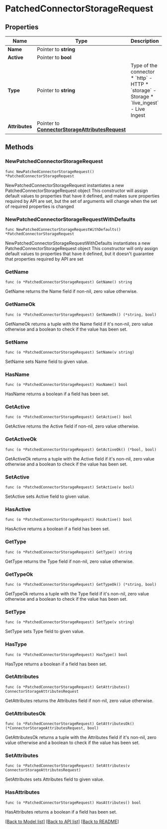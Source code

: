 # PatchedConnectorStorageRequest

## Properties

Name | Type | Description | Notes
------------ | ------------- | ------------- | -------------
**Name** | Pointer to **string** |  | [optional] 
**Active** | Pointer to **bool** |  | [optional] 
**Type** | Pointer to **string** | Type of the connector  * &#x60;http&#x60; - HTTP * &#x60;storage&#x60; - Storage * &#x60;live_ingest&#x60; - Live Ingest | [optional] 
**Attributes** | Pointer to [**ConnectorStorageAttributesRequest**](ConnectorStorageAttributesRequest.md) |  | [optional] 

## Methods

### NewPatchedConnectorStorageRequest

`func NewPatchedConnectorStorageRequest() *PatchedConnectorStorageRequest`

NewPatchedConnectorStorageRequest instantiates a new PatchedConnectorStorageRequest object
This constructor will assign default values to properties that have it defined,
and makes sure properties required by API are set, but the set of arguments
will change when the set of required properties is changed

### NewPatchedConnectorStorageRequestWithDefaults

`func NewPatchedConnectorStorageRequestWithDefaults() *PatchedConnectorStorageRequest`

NewPatchedConnectorStorageRequestWithDefaults instantiates a new PatchedConnectorStorageRequest object
This constructor will only assign default values to properties that have it defined,
but it doesn't guarantee that properties required by API are set

### GetName

`func (o *PatchedConnectorStorageRequest) GetName() string`

GetName returns the Name field if non-nil, zero value otherwise.

### GetNameOk

`func (o *PatchedConnectorStorageRequest) GetNameOk() (*string, bool)`

GetNameOk returns a tuple with the Name field if it's non-nil, zero value otherwise
and a boolean to check if the value has been set.

### SetName

`func (o *PatchedConnectorStorageRequest) SetName(v string)`

SetName sets Name field to given value.

### HasName

`func (o *PatchedConnectorStorageRequest) HasName() bool`

HasName returns a boolean if a field has been set.

### GetActive

`func (o *PatchedConnectorStorageRequest) GetActive() bool`

GetActive returns the Active field if non-nil, zero value otherwise.

### GetActiveOk

`func (o *PatchedConnectorStorageRequest) GetActiveOk() (*bool, bool)`

GetActiveOk returns a tuple with the Active field if it's non-nil, zero value otherwise
and a boolean to check if the value has been set.

### SetActive

`func (o *PatchedConnectorStorageRequest) SetActive(v bool)`

SetActive sets Active field to given value.

### HasActive

`func (o *PatchedConnectorStorageRequest) HasActive() bool`

HasActive returns a boolean if a field has been set.

### GetType

`func (o *PatchedConnectorStorageRequest) GetType() string`

GetType returns the Type field if non-nil, zero value otherwise.

### GetTypeOk

`func (o *PatchedConnectorStorageRequest) GetTypeOk() (*string, bool)`

GetTypeOk returns a tuple with the Type field if it's non-nil, zero value otherwise
and a boolean to check if the value has been set.

### SetType

`func (o *PatchedConnectorStorageRequest) SetType(v string)`

SetType sets Type field to given value.

### HasType

`func (o *PatchedConnectorStorageRequest) HasType() bool`

HasType returns a boolean if a field has been set.

### GetAttributes

`func (o *PatchedConnectorStorageRequest) GetAttributes() ConnectorStorageAttributesRequest`

GetAttributes returns the Attributes field if non-nil, zero value otherwise.

### GetAttributesOk

`func (o *PatchedConnectorStorageRequest) GetAttributesOk() (*ConnectorStorageAttributesRequest, bool)`

GetAttributesOk returns a tuple with the Attributes field if it's non-nil, zero value otherwise
and a boolean to check if the value has been set.

### SetAttributes

`func (o *PatchedConnectorStorageRequest) SetAttributes(v ConnectorStorageAttributesRequest)`

SetAttributes sets Attributes field to given value.

### HasAttributes

`func (o *PatchedConnectorStorageRequest) HasAttributes() bool`

HasAttributes returns a boolean if a field has been set.


[[Back to Model list]](../README.md#documentation-for-models) [[Back to API list]](../README.md#documentation-for-api-endpoints) [[Back to README]](../README.md)


